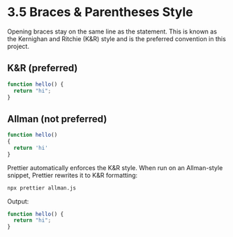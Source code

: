 # 3.5 Braces & Parentheses Style

Opening braces stay on the same line as the statement. This is known as the Kernighan and Ritchie (K&R) style and is the preferred convention in this project.

## K&R (preferred)

```js
function hello() {
  return "hi";
}
```

## Allman (not preferred)

<!-- prettier-ignore -->
```js
function hello()
{
  return 'hi'
}
```

Prettier automatically enforces the K&R style. When run on an Allman-style snippet, Prettier rewrites it to K&R formatting:

```bash
npx prettier allman.js
```

Output:

```js
function hello() {
  return "hi";
}
```
